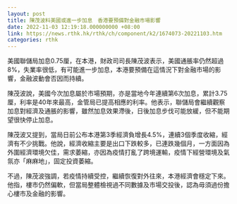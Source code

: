 ```yaml
---
layout: post
title: 陳茂波料美國或進一步加息　香港要預備對金融市場影響
date: 2022-11-03 12:19:18.000000000 +08:00
link: https://news.rthk.hk/rthk/ch/component/k2/1674073-20221103.htm
categories: rthk
---
```


美國聯儲局加息0.75厘，在本港，財政司司長陳茂波表示，美國通脹率仍然超過8%，失業率很低，有可能進一步加息，本港要預備在這情況下對金融市場的影響，金融波動會否因而持續。

陳茂波說，美國今次加息屬於市場預期，亦是當地今年連續第6次加息，累計3.75厘，利率是40年來最高，金管局已提高相應的利率。他表示，聯儲局會繼續觀察加息對經濟及通脹的影響，雖然加息效果滯後，日後加息步伐可能放緩，但不能期望很快停止加息。

陳茂波又提到，當局日前公布本港第3季經濟負增長4.5%，連續3個季度收縮，經濟有不少挑戰。他說，經濟收縮主要是出口下跌較多，已連跌幾個月，一方面因為外圍經濟環境欠佳，需求萎縮，亦因為疫情打亂了跨境運輸，疫情下經營環境及氣氛亦「麻麻地」，固定投資萎縮。

不過，陳茂波強調，若疫情持續受控，繼續恢復對外往來，本港經濟會穩定下來。他指，樓市仍然偏軟，但當局整體檢視過不同數據及市場交投後，認為毋須過份擔心樓市及金融的影響。
